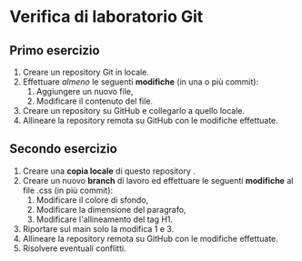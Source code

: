 # Verifica di laboratorio Git

## Primo esercizio

1. Creare un repository Git in locale.
1. Effettuare *almeno* le seguenti **modifiche** (in una o più commit):
    1. Aggiungere un nuovo file,
    1. Modificare il contenuto del file.
1. Creare un repository su GitHub e collegarlo a quello locale.
1. Allineare la repository remota su GitHub con le modifiche effettuate.

## Secondo esercizio

1. Creare una **copia locale** di questo repository .
1. Creare un nuovo **branch** di lavoro ed effettuare le seguenti **modifiche** al file .css (in più commit):
    1. Modificare il colore di sfondo,
    1. Modificare la dimensione del paragrafo,
    1. Modificare l'allineamento del tag H1.
1. Riportare sul main solo la modifica 1 e 3.
1. Allineare la repository remota su GitHub con le modifiche effettuate.
1. Risolvere eventuali conflitti.
